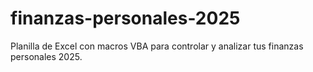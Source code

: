 # finanzas-personales-2025
Planilla de Excel con macros VBA para controlar y analizar tus finanzas personales 2025.
